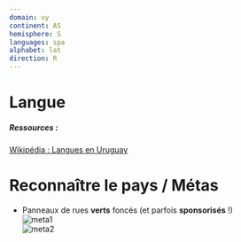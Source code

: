 ```yaml
---
domain: uy
continent: AS
hemisphere: S
languages: spa
alphabet: lat
direction: R
---
```


# Langue

##### Ressources :

[Wikipédia : Langues en Uruguay](https://fr.wikipedia.org/wiki/Langues_en_Uruguay)
<br/>

# Reconnaître le pays / Métas

- Panneaux de rues **verts** foncés (et parfois **sponsorisés** !)  
  ![meta1](/images/uy_geoguessr.png)  
  ![meta2](/images/uy_geoguessr2.png)
